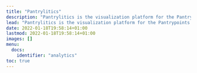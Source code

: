 ```yaml
---
title: "Pantrylitics"
description: "Pantrylitics is the visualization platform for the Pantrypoints system"
lead: "Pantrylitics is the visualization platform for the Pantrypoints system"
date: 2022-01-18T19:58:14+01:00
lastmod: 2022-01-18T19:58:14+01:00
images: []
menu:
  docs:
    identifier: "analytics"
toc: true
---
```




